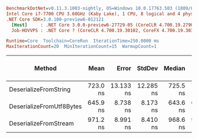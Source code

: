``` ini

BenchmarkDotNet=v0.11.3.1003-nightly, OS=Windows 10.0.17763.503 (1809/October2018Update/Redstone5)
Intel Core i7-7700 CPU 3.60GHz (Kaby Lake), 1 CPU, 8 logical and 4 physical cores
.NET Core SDK=3.0.100-preview6-012121
  [Host]     : .NET Core 3.0.0-preview6-27729-05 (CoreCLR 4.700.19.27901, CoreFX 4.700.19.27903), 64bit RyuJIT
  Job-HOVVPS : .NET Core ? (CoreCLR 4.700.19.30102, CoreFX 4.700.19.30301), 64bit RyuJIT

Runtime=Core  Toolchain=CoreRun  IterationTime=250.0000 ms  
MaxIterationCount=20  MinIterationCount=15  WarmupCount=1  

```
|                   Method |     Mean |     Error |    StdDev |   Median |      Min |      Max | Gen 0/1k Op | Gen 1/1k Op | Gen 2/1k Op | Allocated Memory/Op |
|------------------------- |---------:|----------:|----------:|---------:|---------:|---------:|------------:|------------:|------------:|--------------------:|
|    DeserializeFromString | 723.0 ns | 13.133 ns | 12.285 ns | 725.5 ns | 700.8 ns | 744.9 ns |      0.0657 |           - |           - |               280 B |
| DeserializeFromUtf8Bytes | 645.9 ns |  8.738 ns |  8.173 ns | 643.6 ns | 636.5 ns | 659.8 ns |      0.0396 |           - |           - |               168 B |
|    DeserializeFromStream | 971.2 ns |  8.991 ns |  8.410 ns | 968.6 ns | 960.0 ns | 985.7 ns |      0.0540 |           - |           - |               240 B |
